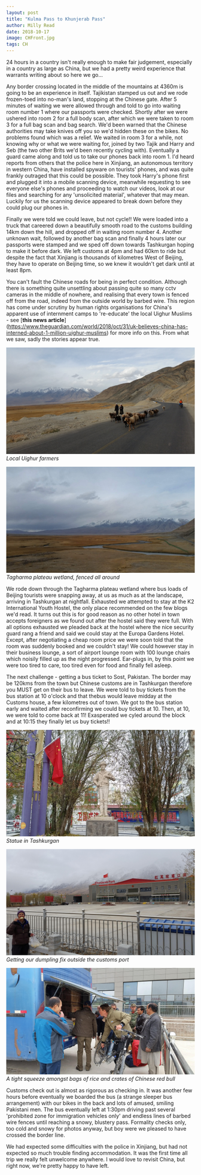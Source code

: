 ```yaml
---
layout: post
title: "Kulma Pass to Khunjerab Pass"
author: Milly Read
date: 2018-10-17
image: CHFront.jpg
tags: CH
--- 
```


24 hours in a country isn't really enough to make fair judgement, especially in a country as large as China, but we had a pretty weird experience that warrants writing about so here we go...

Any border crossing located in the middle of the mountains at 4360m is going to be an experience in itself. Tajikistan stamped us out and we rode frozen-toed into no-man's land, stopping at the Chinese gate. After 5 minutes of waiting we were allowed through and told to go into waiting room number 1 where our passports were checked. Shortly after we were ushered into room 2 for a full body scan, after which we were taken to room 3 for a full bag scan and bag search. We'd been warned that the Chinese authorities may take knives off you so we'd hidden these on the bikes. No problems found which was a relief. We waited in room 3 for a while, not knowing why or what we were waiting for, joined by two Tajik and Harry and Seb (the two other Brits we'd been recently cycling with). Eventually a guard came along and told us to take our phones back into room 1. I'd heard reports from others that the police here in Xinjiang, an autonomous territory in western China, have installed spyware on tourists' phones, and was quite frankly outraged that this could be possible. They took Harry's phone first and plugged it into a mobile scanning device, meanwhile requesting to see everyone else's phones and proceeding to watch our videos, look at our files and searching for any 'unsolicited material', whatever that may mean. Luckily for us the scanning device appeared to break down before they could plug our phones in.

Finally we were told we could leave, but not cycle!! We were loaded into a truck that careered down a beautifully smooth road to the customs building 14km down the hill, and dropped off in waiting room number 4. Another unknown wait, followed by another bag scan and finally 4 hours later our passports were stamped and we sped off down towards Tashkurgan hoping to make it before dark. We left customs at 4pm and had 60km to ride but despite the fact that Xinjiang is thousands of kilometres West of Beijing, they have to operate on Beijing time, so we knew it wouldn't get dark until at least 8pm.  

You can't fault the Chinese roads for being in perfect condition. Although there is something quite unsettling about passing quite so many cctv cameras in the middle of nowhere, and realising that every town is fenced off from the road, indeed from the outside world by barbed wire. This region has come under scrutiny by human rights organisations for China's apparent use of internment camps to 're-educate' the local Uighur Muslims - see [**this news article**] (https://www.theguardian.com/world/2018/oct/31/uk-believes-china-has-interned-about-1-million-uighur-muslims) for more info on this.  From what we saw, sadly the stories appear true. 

![CHLocals](assets/img/CHLocals.jpg) *Local Uighur farmers*  

![CHWetland](assets/img/CHWetland.jpg) *Tagharma plateau wetland, fenced all around*

We rode down through the Tagharma plateau wetland where bus loads of Beijing tourists were snapping away, at us as much as at the landscape, arriving in Tashkurgan at nightfall. Exhausted we attempted to stay at the K2 International Youth Hostel, the only place recommended on the few blogs we'd read. It turns out this is for good reason as no other hotel in town accepts foreigners as we found out after the hostel said they were full. With all options exhausted we pleaded back at the hostel where the nice security guard rang a friend and said we could stay at the Europa Gardens Hotel. Except, after negotiating a cheap room price we were soon told that the room was suddenly booked and we couldn't stay! We could however stay in their business lounge, a sort of airport lounge room with 100 lounge chairs which noisily filled up as the night progressed. Ear-plugs in, by this point we were too tired to care, too tired even for food and finally fell asleep. 

The next challenge - getting a bus ticket to Sost, Pakistan. The border may be 120kms from the town but Chinese customs are in Tashkurgan therefore you MUST get on their bus to leave. We were told to buy tickets from the bus station at 10 o'clock and that thebus would leave midday at the Customs house, a few kilometres out of town. We got to the bus station early and waited after reconfirming we could buy tickets at 10. Then, at 10, we were told to come back at 11! Exasperated we cyled around the block and at 10:15 they finally let us buy tickets!! 

![CHSoldier](assets/img/CHSoldier.jpg) *Statue in Tashkurgan*

![CHKunjerab](assets/img/CHKhunjerab.jpg) *Getting our dumpling fix outside the customs port*  

![CHBike](assets/img/CHBike.jpg) *A tight squeeze amongst bags of rice and crates of Chinese red bull*

Customs check out is almost as rigorous as checking in. It was another few hours before eventually we boarded the bus (a strange sleeper bus arrangement) with our bikes in the back and lots of amused, smiling Pakistani men. The bus eventually left at 1:30pm driving past several 'prohibited zone for immigration vehicles only' and endless lines of barbed wire fences until reaching a snowy, blustery pass. Formality checks only, too cold and snowy for photos anyway, but boy were we pleased to have crossed the border line.

We had expected some difficulties with the police in Xinjiang, but had not expected so much trouble finding accommodation. It was the first time all trip we really felt unwelcome anywhere. I would love to revisit China, but right now, we're pretty happy to have left.
